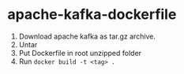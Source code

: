 # apache-kafka-dockerfile
1. Download apache kafka as tar.gz archive.
2. Untar
3. Put Dockerfile in root unzipped folder
4. Run `docker build -t <tag> .`
